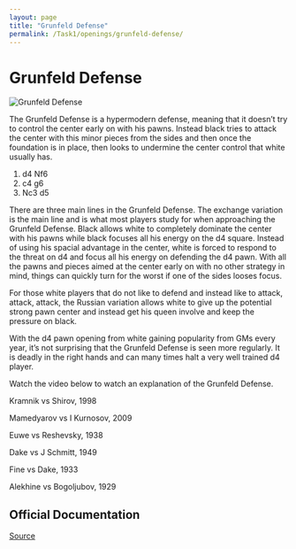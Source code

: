 ```yaml
---
layout: page
title: "Grunfeld Defense"
permalink: /Task1/openings/grunfeld-defense/
---
```

# Grunfeld Defense


![Grunfeld Defense](/grunfeld-defense.jpg)


The Grunfeld Defense is a hypermodern defense, meaning that it doesn’t try to control the center early on with his pawns. Instead black tries to attack the center with this minor pieces from the sides and then once the foundation is in place, then looks to undermine the center control that white usually has.

1. d4 Nf6
2. c4 g6
3. Nc3 d5

There are three main lines in the Grunfeld Defense. The exchange variation is the main line and is what most players study for when approaching the Grunfeld Defense. Black allows white to completely dominate the center with his pawns while black focuses all his energy on the d4 square. Instead of using his spacial advantage in the center, white is forced to respond to the threat on d4 and focus all his energy on defending the d4 pawn. With all the pawns and pieces aimed at the center early on with no other strategy in mind, things can quickly turn for the worst if one of the sides looses focus.

For those white players that do not like to defend and instead like to attack, attack, attack, the Russian variation allows white to give up the potential strong pawn center and instead get his queen involve and keep the pressure on black.

With the d4 pawn opening from white gaining popularity from GMs every year, it’s not surprising that the Grunfeld Defense is seen more regularly. It is deadly in the right hands and can many times halt a very well trained d4 player.

Watch the video below to watch an explanation of the Grunfeld Defense.






Kramnik vs Shirov, 1998

Mamedyarov vs I Kurnosov, 2009

Euwe vs Reshevsky, 1938

Dake vs J Schmitt, 1949

Fine vs Dake, 1933

Alekhine vs Bogoljubov, 1929


## Official Documentation
[Source](https://www.thechesswebsite.com/grunfeld-defense/)

